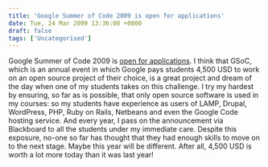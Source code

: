 ```yaml
---
title: 'Google Summer of Code 2009 is open for applications'
date: Tue, 24 Mar 2009 13:36:00 +0000
draft: false
tags: ['Uncategorised']
---
```


Google Summer of Code 2009 is [open for applications](http://google-opensource.blogspot.com/2009/03/students-apply-now-for-google-summer-of.html). I think that GSoC, which is an annual event in which Google pays students 4,500 USD to work on an open source project of their choice, is a great project and dream of the day when one of my students takes on this challenge. I try my hardest by ensuring, so far as is possible, that only open source software is used in my courses: so my students have experience as users of LAMP, Drupal, WordPress, PHP, Ruby on Rails, Netbeans and even the Google Code hosting service. And every year, I pass on the announcement via Blackboard to all the students under my immediate care. Despite this exposure, no-one so far has thought that they had enough skills to move on to the next stage. Maybe this year will be different. After all, 4,500 USD is worth a lot more today than it was last year!